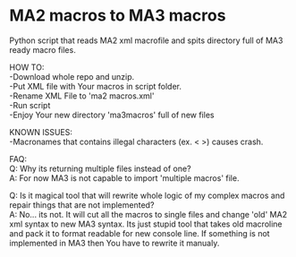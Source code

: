 # MA2 macros to MA3 macros
 Python script that reads MA2 xml macrofile and spits directory full of MA3 ready macro files.
 

HOW TO:\
-Download whole repo and unzip.\
-Put XML file with Your macros in script folder.\
-Rename XML File to 'ma2 macros.xml'\
-Run script\
-Enjoy Your new directory 'ma3macros' full of new files

KNOWN ISSUES:\
-Macronames that contains illegal characters (ex. < >) causes crash.

FAQ:\
Q: Why its returning multiple files instead of one?\
A: For now MA3 is not capable to import 'multiple macros' file.

Q: Is it magical tool that will rewrite whole logic of my complex macros and repair things that are not implemented?\
A: No... its not. It will cut all the macros to single files and change 'old' MA2 xml syntax to new MA3 syntax. Its just stupid tool that takes old macroline and pack it to format readable for new console line. If something is not implemented in MA3 then You have to rewrite it manualy.
